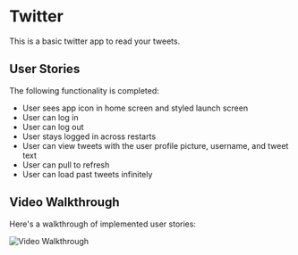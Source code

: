 # Twitter

This is a basic twitter app to read your tweets.

## User Stories

The following functionality is completed:
- User sees app icon in home screen and styled launch screen
- User can log in
- User can log out
- User stays logged in across restarts
- User can view tweets with the user profile picture, username, and tweet text
- User can pull to refresh
- User can load past tweets infinitely

## Video Walkthrough

Here's a walkthrough of implemented user stories:

<img src='http://g.recordit.co/ggq53F8sRe.gif' title='Video Walkthrough' width='' alt='Video Walkthrough' />
